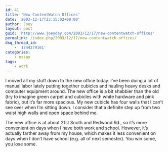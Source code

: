 ```yaml
---
id: 41
title: 'New ContentWatch Offices'
date: '2003-12-17T23:15:02+00:00'
author: Joey
layout: post
guid: 'http://www.joeyday.com/2003/12/17/new-contentwatch-offices'
permalink: /index.php/2003/12/17/new-contentwatch-offices/
dsq_thread_id:
    - '1744279161'
categories:
    - essay
tags:
    - work
---
```


I moved all my stuff down to the new office today. I’ve been doing a lot of manual labor lately putting together cubicles and hauling heavy desks and computer equipment around. The new office is a bit shabbier than the old (try to imagine green carpet and cubicles with white hardware and pink fabric), but it’s far more spacious. My new cubicle has four walls that I can’t see over when I’m sitting down. I consider that a definite step up from two waist high walls and open space behind me.

The new office is at about 21st South and Redwood Rd., so it’s more convenient on days when I have both work and school. However, it’s actually farther away from my house, which makes it less convenient on days when I don’t have school (e.g. all of next semester). You win some, you lose some.
